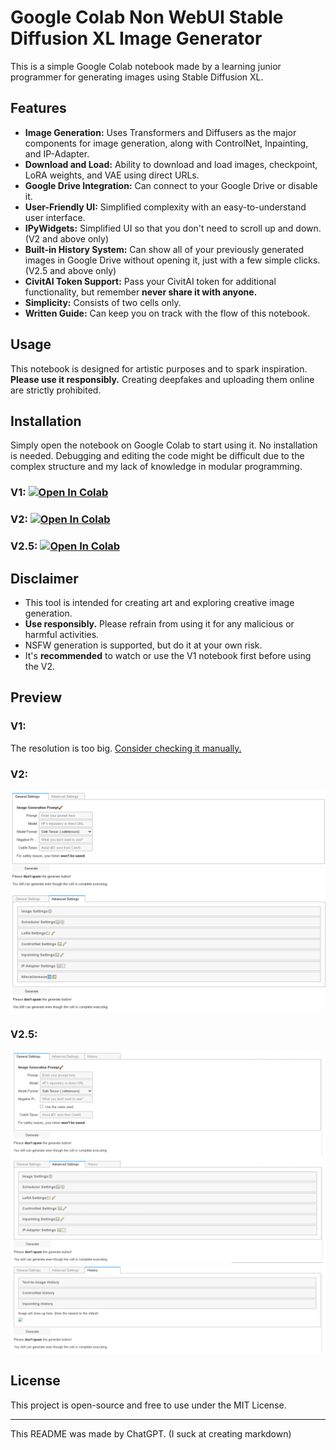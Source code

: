 # Google Colab Non WebUI Stable Diffusion XL Image Generator

This is a simple Google Colab notebook made by a learning junior programmer for generating images using Stable Diffusion XL.

## Features
- **Image Generation:** Uses Transformers and Diffusers as the major components for image generation, along with ControlNet, Inpainting, and IP-Adapter.
- **Download and Load:** Ability to download and load images, checkpoint, LoRA weights, and VAE using direct URLs.
- **Google Drive Integration:** Can connect to your Google Drive or disable it.
- **User-Friendly UI:** Simplified complexity with an easy-to-understand user interface.
- **IPyWidgets:** Simplified UI so that you don't need to scroll up and down. (V2 and above only)
- **Built-in History System:** Can show all of your previously generated images in Google Drive without opening it, just with a few simple clicks. (V2.5 and above only)
- **CivitAI Token Support:** Pass your CivitAI token for additional functionality, but remember **never share it with anyone.**
- **Simplicity:** Consists of two cells only.
- **Written Guide:** Can keep you on track with the flow of this notebook.

## Usage
This notebook is designed for artistic purposes and to spark inspiration. **Please use it responsibly.** Creating deepfakes and uploading them online are strictly prohibited.

## Installation
Simply open the notebook on Google Colab to start using it. No installation is needed. Debugging and editing the code might be difficult due to the complex structure and my lack of knowledge in modular programming.
### V1: [![Open In Colab](https://colab.research.google.com/assets/colab-badge.svg)](https://colab.research.google.com/github/ZicoDiegoRR/my-sdxl-notebook-colab/blob/main/stable_diffusion_xl_v1.ipynb)
### V2: [![Open In Colab](https://colab.research.google.com/assets/colab-badge.svg)](https://colab.research.google.com/github/ZicoDiegoRR/my-sdxl-notebook-colab/blob/main/stable_diffusion_xl_v2.ipynb)
### V2.5: [![Open In Colab](https://colab.research.google.com/assets/colab-badge.svg)](https://colab.research.google.com/github/ZicoDiegoRR/my-sdxl-notebook-colab/blob/main/stable_diffusion_xl_v2.5.ipynb)

## Disclaimer
- This tool is intended for creating art and exploring creative image generation.
- **Use responsibly.** Please refrain from using it for any malicious or harmful activities.
- NSFW generation is supported, but do it at your own risk.
- It's **recommended** to watch or use the V1 notebook first before using the V2.

## Preview
### V1:
The resolution is too big. [Consider checking it manually.](docs/v1/v1.png)
### V2:
![general_settings_v2](docs/v2/general_settings.png)
![advanced_settings_v2](docs/v2/advanced_settings.png)
### V2.5:
![general_settings_v2.5](docs/v2.5/general_settings.png)
![advanced_settings_v2.5](docs/v2.5/advanced_settings.png)
![history_v2.5](docs/v2.5/history.png)

## License
This project is open-source and free to use under the MIT License.

---

This README was made by ChatGPT. (I suck at creating markdown)
